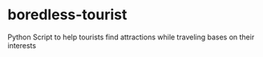 # boredless-tourist
Python Script to help tourists find attractions while traveling bases on their interests

